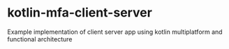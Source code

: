 # kotlin-mfa-client-server
Example implementation of client server app using kotlin multiplatform and functional architecture
